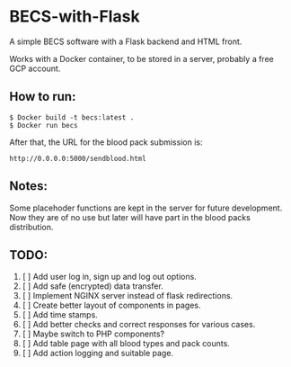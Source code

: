 # BECS-with-Flask
A simple BECS software with a Flask backend and HTML front.

Works with a Docker container, to be stored in a server, probably a free GCP account.

## How to run:
```
$ Docker build -t becs:latest .
$ Docker run becs
```
After that, the URL for the blood pack submission is:
```
http://0.0.0.0:5000/sendblood.html
```

## Notes:
Some placehoder functions are kept in the server for future development. Now they are of no use but later will have part in the blood packs distribution.

## TODO:
1. [ ] Add user log in, sign up and log out options.
2. [ ] Add safe (encrypted) data transfer.
3. [ ] Implement NGINX server instead of flask redirections.
4. [ ] Create better layout of components in pages.
5. [ ] Add time stamps.
6. [ ] Add better checks and correct responses for various cases.
7. [ ] Maybe switch to PHP components?
8. [ ] Add table page with all blood types and pack counts.
9. [ ] Add action logging and suitable page.